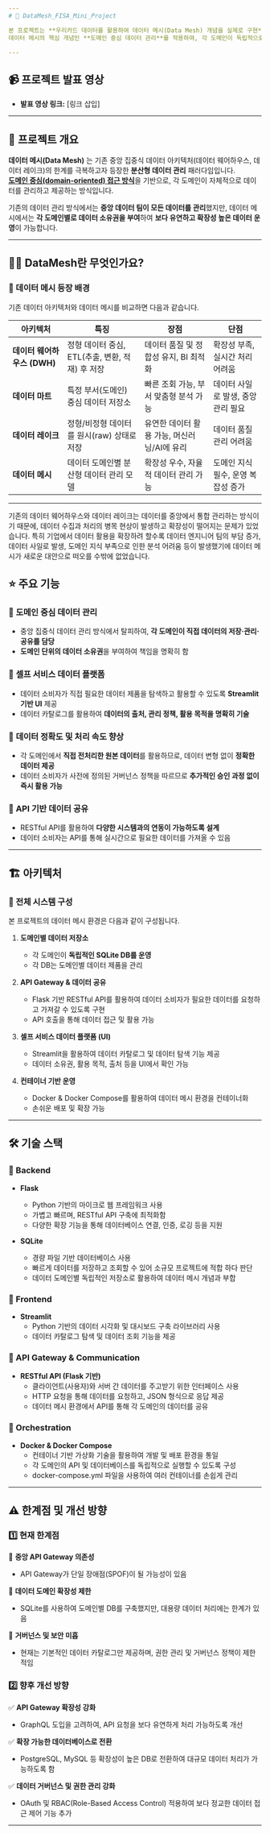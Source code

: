 ```yaml
---
# 👾 DataMesh_FISA_Mini_Project  

본 프로젝트는 **우리카드 데이터를 활용하여 데이터 메시(Data Mesh) 개념을 실제로 구현**한 미니 프로젝트입니다.  
데이터 메시의 핵심 개념인 **도메인 중심 데이터 관리**를 적용하여, 각 도메인이 독립적으로 데이터를 운영하고 활용할 수 있도록 구성하였습니다. **Streamlit을 활용한 간단한 UI**를 구축하여, 사용자가 데이터 제품을 쉽게 탐색하고 조회할 수 있도록 했습니다.  

---
```


## 📹 프로젝트 발표 영상  
- **발표 영상 링크:** [링크 삽입]

---

## 📌 프로젝트 개요  
**데이터 메시(Data Mesh)** 는 기존 중앙 집중식 데이터 아키텍처(데이터 웨어하우스, 데이터 레이크)의 한계를 극복하고자 등장한 **분산형 데이터 관리** 패러다임입니다.  
<u>**도메인 중심(domain-oriented) 접근 방식**</u>을 기반으로, 각 도메인이 자체적으로 데이터를 관리하고 제공하는 방식입니다.  

기존의 데이터 관리 방식에서는 **중앙 데이터 팀이 모든 데이터를 관리**했지만, 데이터 메시에서는 **각 도메인별로 데이터 소유권을 부여**하여 **보다 유연하고 확장성 높은 데이터 운영**이 가능합니다.  

---
## 🙋‍♀️ DataMesh란 무엇인가요?  

### **📌 데이터 메시 등장 배경**  

기존 데이터 아키텍처와 데이터 메시를 비교하면 다음과 같습니다.  

| 아키텍처 | 특징 | 장점 | 단점 |
| --- | --- | --- | --- |
| **데이터 웨어하우스 (DWH)** | 정형 데이터 중심, ETL(추출, 변환, 적재) 후 저장 | 데이터 품질 및 정합성 유지, BI 최적화 | 확장성 부족, 실시간 처리 어려움 |
| **데이터 마트** | 특정 부서(도메인) 중심 데이터 저장소 | 빠른 조회 가능, 부서 맞춤형 분석 가능 | 데이터 사일로 발생, 중앙 관리 필요 |
| **데이터 레이크** | 정형/비정형 데이터를 원시(raw) 상태로 저장 | 유연한 데이터 활용 가능, 머신러닝/AI에 유리 | 데이터 품질 관리 어려움 |
| **데이터 메시** | 데이터 도메인별 분산형 데이터 관리 모델 | 확장성 우수, 자율적 데이터 관리 가능 | 도메인 지식 필수, 운영 복잡성 증가 |


---
기존의 데이터 웨어하우스와 데이터 레이크는 데이터를 중앙에서 통합 관리하는 방식이기 때문에, 데이터 수집과 처리의 병목 현상이 발생하고 확장성이 떨어지는 문제가 있었습니다. 특히 기업에서 데이터 활용을 확장하려 할수록 데이터 엔지니어 팀의 부담 증가, 데이터 사일로 발생, 도메인 지식 부족으로 인한 분석 어려움 등이 발생했기에 데이터 메시가 새로운 대안으로 떠오를 수밖에 없었습니다. 
## ⭐️ 주요 기능  

### 🔹 **도메인 중심 데이터 관리**  
- 중앙 집중식 데이터 관리 방식에서 탈피하여, **각 도메인이 직접 데이터의 저장·관리·공유를 담당**  
- **도메인 단위의 데이터 소유권**을 부여하여 책임을 명확히 함  

### 🔹 **셀프 서비스 데이터 플랫폼**  
- 데이터 소비자가 직접 필요한 데이터 제품을 탐색하고 활용할 수 있도록 **Streamlit 기반 UI** 제공  
- 데이터 카탈로그를 활용하여 **데이터의 출처, 관리 정책, 활용 목적을 명확히 기술**  

### 🔹 **데이터 정확도 및 처리 속도 향상**  
- 각 도메인에서 **직접 전처리한 원본 데이터**를 활용하므로, 데이터 변형 없이 **정확한 데이터 제공**  
- 데이터 소비자가 사전에 정의된 거버넌스 정책을 따르므로 **추가적인 승인 과정 없이 즉시 활용 가능**  

### 🔹 **API 기반 데이터 공유**  
- RESTful API를 활용하여 **다양한 시스템과의 연동이 가능하도록 설계**  
- 데이터 소비자는 API를 통해 실시간으로 필요한 데이터를 가져올 수 있음  

---

## 🏗️ 아키텍처  

### **📌 전체 시스템 구성**  

본 프로젝트의 데이터 메시 환경은 다음과 같이 구성됩니다.  

1. **도메인별 데이터 저장소**  
   - 각 도메인이 **독립적인 SQLite DB를 운영**  
   - 각 DB는 도메인별 데이터 제품을 관리  

2. **API Gateway & 데이터 공유**  
   - Flask 기반 RESTful API를 활용하여 데이터 소비자가 필요한 데이터를 요청하고 가져갈 수 있도록 구현  
   - API 호출을 통해 데이터 접근 및 활용 가능  

3. **셀프 서비스 데이터 플랫폼 (UI)**  
   - Streamlit을 활용하여 데이터 카탈로그 및 데이터 탐색 기능 제공  
   - 데이터 소유권, 활용 목적, 출처 등을 UI에서 확인 가능  

4. **컨테이너 기반 운영**  
   - Docker & Docker Compose를 활용하여 데이터 메시 환경을 컨테이너화  
   - 손쉬운 배포 및 확장 가능  

---

## 🛠️ 기술 스택  

### **🔹 Backend**  
- **Flask**
  - Python 기반의 마이크로 웹 프레임워크  사용
  - 가볍고 빠르며, RESTful API 구축에 최적화함
  - 다양한 확장 기능을 통해 데이터베이스 연결, 인증, 로깅 등을 지원

- **SQLite**  
  - 경량 파일 기반 데이터베이스 사용
  - 빠르게 데이터를 저장하고 조회할 수 있어 소규모 프로젝트에 적합 하다 판단
  - 데이터 도메인별 독립적인 저장소로 활용하여 데이터 메시 개념과 부합

### **🔹 Frontend**  
- **Streamlit**  
  - Python 기반의 데이터 시각화 및 대시보드 구축 라이브러리 사용
  - 데이터 카탈로그 탐색 및 데이터 조회 기능을 제공

### **🔹 API Gateway & Communication**  
- **RESTful API (Flask 기반)**  
  - 클라이언트(사용자)와 서버 간 데이터를 주고받기 위한 인터페이스 사용
  - HTTP 요청을 통해 데이터를 요청하고, JSON 형식으로 응답 제공
  - 데이터 메시 환경에서 API를 통해 각 도메인의 데이터를 공유

### **🔹 Orchestration**  
- **Docker & Docker Compose**  
  - 컨테이너 기반 가상화 기술을 활용하여 개발 및 배포 환경을 통일
  - 각 도메인의 API 및 데이터베이스를 독립적으로 실행할 수 있도록 구성  
  - docker-compose.yml 파일을 사용하여 여러 컨테이너를 손쉽게 관리

---

## ⚠️ 한계점 및 개선 방향  

### **1️⃣ 현재 한계점**  
🚧 **중앙 API Gateway 의존성**  
- API Gateway가 단일 장애점(SPOF)이 될 가능성이 있음  

🚧 **데이터 도메인 확장성 제한**  
- SQLite를 사용하여 도메인별 DB를 구축했지만, 대용량 데이터 처리에는 한계가 있음  

🚧 **거버넌스 및 보안 미흡**  
- 현재는 기본적인 데이터 카탈로그만 제공하며, 권한 관리 및 거버넌스 정책이 제한적임  

### **2️⃣ 향후 개선 방향**  
✅ **API Gateway 확장성 강화**  
- GraphQL 도입을 고려하여, API 요청을 보다 유연하게 처리 가능하도록 개선  

✅ **확장 가능한 데이터베이스로 전환**  
- PostgreSQL, MySQL 등 확장성이 높은 DB로 전환하여 대규모 데이터 처리가 가능하도록 함  

✅ **데이터 거버넌스 및 권한 관리 강화**  
- OAuth 및 RBAC(Role-Based Access Control) 적용하여 보다 정교한 데이터 접근 제어 기능 추가  

---
